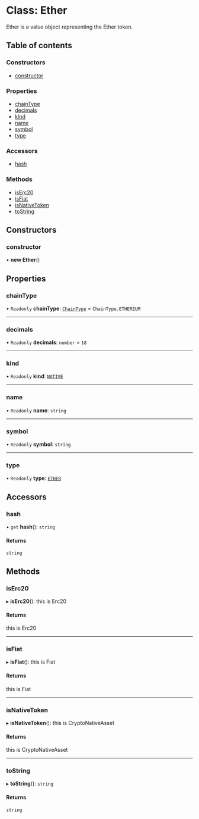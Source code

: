 # Class: Ether

Ether is a value object representing the Ether token.

## Table of contents

### Constructors

- [constructor](Ether.md#constructor)

### Properties

- [chainType](Ether.md#chaintype)
- [decimals](Ether.md#decimals)
- [kind](Ether.md#kind)
- [name](Ether.md#name)
- [symbol](Ether.md#symbol)
- [type](Ether.md#type)

### Accessors

- [hash](Ether.md#hash)

### Methods

- [isErc20](Ether.md#iserc20)
- [isFiat](Ether.md#isfiat)
- [isNativeToken](Ether.md#isnativetoken)
- [toString](Ether.md#tostring)

## Constructors

### constructor

• **new Ether**()

## Properties

### chainType

• `Readonly` **chainType**: [`ChainType`](../enums/ChainType.md) = `ChainType.ETHEREUM`

___

### decimals

• `Readonly` **decimals**: `number` = `18`

___

### kind

• `Readonly` **kind**: [`NATIVE`](../enums/Kind.md#native)

___

### name

• `Readonly` **name**: `string`

___

### symbol

• `Readonly` **symbol**: `string`

___

### type

• `Readonly` **type**: [`ETHER`](../enums/NativeType.md#ether)

## Accessors

### hash

• `get` **hash**(): `string`

#### Returns

`string`

## Methods

### isErc20

▸ **isErc20**(): this is Erc20

#### Returns

this is Erc20

___

### isFiat

▸ **isFiat**(): this is Fiat

#### Returns

this is Fiat

___

### isNativeToken

▸ **isNativeToken**(): this is CryptoNativeAsset

#### Returns

this is CryptoNativeAsset

___

### toString

▸ **toString**(): `string`

#### Returns

`string`

